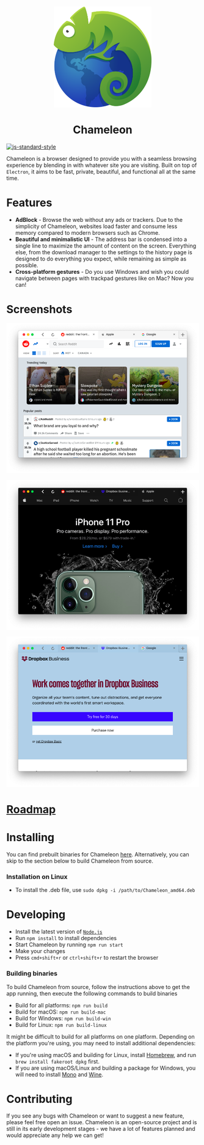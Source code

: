 <p align="center">
  <img src="img/icon.png" width="256">
</p>

<div align="center">
  <h1>Chameleon</h1>
</div>

[![js-standard-style](https://cdn.rawgit.com/feross/standard/master/badge.svg)](https://github.com/feross/standard)

Chameleon is a browser designed to provide you with a seamless browsing experience by blending in with whatever site you are visiting. Built on top of `Electron`, it aims to be fast, private, beautiful, and functional all at the same time.


# Features

- **AdBlock** - Browse the web without any ads or trackers. Due to the simplicity of Chameleon, websites load faster and consume less memory compared to modern browsers such as Chrome.
- **Beautiful and minimalistic UI** - The address bar is condensed into a single line to maximize the amount of content on the screen. Everything else, from the download manager to the settings to the history page is designed to do everything you expect, while remaining as simple as possible.
- **Cross-platform gestures** - Do you use Windows and wish you could navigate between pages with trackpad gestures like on Mac? Now you can!

# Screenshots

![image](img/screenshots/reddit.png)

![image](img/screenshots/apple.png)

![image](img/screenshots/dropbox.png)

# [Roadmap](https://github.com/Polunom/chameleon/projects/1)

# Installing

You can find prebuilt binaries for Chameleon [here](https://github.com/Polunom/chameleon/releases). Alternatively, you can skip to the section below to build Chameleon from source.

### Installation on Linux
* To install the .deb file, use `sudo dpkg -i /path/to/Chameleon_amd64.deb`

# Developing
* Install the latest version of [`Node.js`](https://nodejs.org/en/)
* Run `npm install` to install dependencies
* Start Chameleon by running `npm run start`
* Make your changes
* Press `cmd+shift+r` or `ctrl+shift+r` to restart the browser 

### Building binaries

To build Chameleon from source, follow the instructions above to get the app running, then execute the following commands to build binaries
* Build for all platforms: `npm run build`
* Build for macOS: `npm run build-mac`
* Build for Windows: `npm run build-win`
* Build for Linux: `npm run build-linux`

It might be difficult to build for all platforms on one platform. Depending on the platform you're using, you may need to install additional dependencies:
* If you're using macOS and building for Linux, install [Homebrew](http://brew.sh), and run `brew install fakeroot dpkg` first.
* If you are using macOS/Linux and building a package for Windows, you will need to install [Mono](https://www.mono-project.com/) and [Wine](https://www.winehq.org/).


# Contributing

If you see any bugs with Chameleon or want to suggest a new feature, please feel free open an issue. Chameleon is an open-source project and is still in its early development stages - we have a lot of features planned and would appreciate any help we can get!
